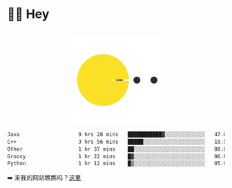 
# 👋🏻 Hey
<div align="center">
	<br>
	<img src="https://raw.githubusercontent.com/Aniket965/Aniket965/master/pacman.svg?sanitize=true" width="200" height="200">
	<br>
</div>

<!--START_SECTION:waka-->

```txt
Java                   9 hrs 28 mins   ███████████▓░░░░░░░░░░░░░   47.01 %
C++                    3 hrs 56 mins   █████░░░░░░░░░░░░░░░░░░░░   19.59 %
Other                  1 hr 37 mins    ██░░░░░░░░░░░░░░░░░░░░░░░   08.05 %
Groovy                 1 hr 22 mins    █▓░░░░░░░░░░░░░░░░░░░░░░░   06.81 %
Python                 1 hr 12 mins    █▒░░░░░░░░░░░░░░░░░░░░░░░   05.97 %
```

<!--END_SECTION:waka-->

 ➡️  来我的网站瞧瞧吗？[这里](https://www.shaolongfei.com)

